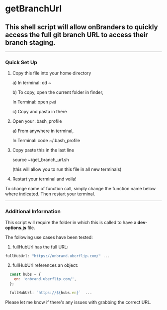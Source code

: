 # getBranchUrl

## This shell script will allow onBranders to quickly access the full git branch URL to access their branch staging.

---

### Quick Set Up

1. Copy this file into your home directory

   a) In terminal: cd ~
   
   b) To copy, open the current folder in finder,
   
   In Terminal: open `pwd`
   
   c) Copy and pasta in there

2. Open your .bash_profile

   a) From anywhere in terminal,
   
   In Terminal: code ~/.bash_profile

3. Copy paste this in the last line

   source ~/get_branch_url.sh

   (this will allow you to run this file in all new terminals)

4. Restart your terminal and voila!

To change name of function call, simply change the
function name below where indicated. Then restart your terminal.

---

### Additional Information

This script will require the folder in which this is called to have a **dev-options.js** file.

The following use cases have been tested:

1. fullHubUrl has the full URL:

```javascript
fullHubUrl: "https://onbrand.uberflip.com/" ...
```

2. fullHubUrl references an object:

```javascript
  const hubs = {
    en: 'onbrand.uberflip.com/',
  };

  fullHubUrl: `https://${hubs.en}`  ...

```

Please let me know if there's any issues with grabbing the correct URL.
